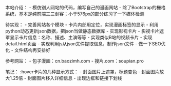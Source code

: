 本站介绍：
    - 模仿别人网站的代码，编写自己的漫画网站
    - 除了Bootstrap的栅格系统，基本是纯前端三三剑客；小于576px的部分练习了一下媒体检测

待实现：
    - 完善网站各个模块
    - 卡片内部用定位，实现漫画标签的显示
    - 利用python动态更新json数据，把json当做静态数据库
    - 实现影视卡片
    - 影视卡片遮罩显示卡片信息：名称、描述、主演等等
    - 实现类似B站的视频卡片
    - 实现detail.html页面
    - 实现利用js从json文件提取信息，制作json文件
    - 做一下SEO优化
    - 文件结构再安排好

参考网站：
    - 包子漫画：cn.baozimh.com
    - 搜片.com：soupian.pro

笔记：
    :hover卡片的几种显示方式：
    - 封面图片上遮罩，标题变色
    - 封面图片放大1.25倍
    - 封面图片移入详细信息
    - 出现边框和链接下划线


